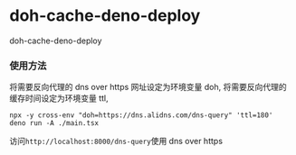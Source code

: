 # doh-cache-deno-deploy

doh-cache-deno-deploy

### 使用方法

将需要反向代理的 dns over https 网址设定为环境变量 doh, 将需要反向代理的
缓存时间设定为环境变量 ttl,

```
npx -y cross-env "doh=https://dns.alidns.com/dns-query" 'ttl=180'  deno run -A ./main.tsx
```

访问`http://localhost:8000/dns-query`使用 dns over https

